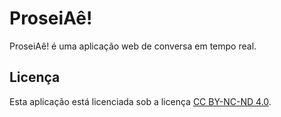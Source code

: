 # ProseiAê!

ProseiAê! é uma aplicação web de conversa em tempo real.

## Licença

Esta aplicação está licenciada sob a licença [CC BY-NC-ND 4.0](./LICENSE).

